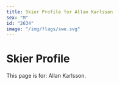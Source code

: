 ```yaml
---
title: Skier Profile for Allan Karlsson
sex: "M"
id: "2634"
image: "/img/flags/swe.svg" 
---
```


# Skier Profile

This page is for: Allan Karlsson.
    